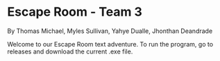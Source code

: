 # Escape Room - Team 3
By Thomas Michael, Myles Sullivan, Yahye Dualle, Jhonthan Deandrade

Welcome to our Escape Room text adventure. To run the program, go to releases and download the current .exe file.

